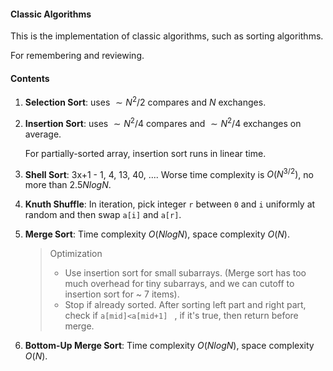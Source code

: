#### Classic Algorithms

This is the implementation of classic algorithms, such as sorting algorithms.

For remembering and reviewing.



#### Contents

1. **Selection Sort**: uses $\sim N^2/2$ compares and $N$ exchanges.

2. **Insertion Sort**: uses $\sim N^2/4$ compares and $\sim N^2 / 4$ exchanges on average.

   For partially-sorted array, insertion sort runs in linear time.

3. **Shell Sort**: 3x+1 - 1, 4, 13, 40, .... Worse time complexity is $O(N^{3/2})$, no more than $2.5NlogN$.

4. **Knuth Shuffle**: In iteration, pick integer `r` between `0` and `i` uniformly at random and then swap `a[i]` and `a[r]`. 

5. **Merge Sort**: Time complexity $O(NlogN)$, space complexity $O(N)$.

   >  Optimization
   >
   > - Use insertion sort for small subarrays. (Merge sort has too much overhead for tiny subarrays, and we can cutoff to insertion sort for ~ 7 items).
   > - Stop if already sorted. After sorting left part and right part, check if `a[mid]<a[mid+1] ` , if it's true, then return before merge.

6. **Bottom-Up Merge Sort**:  Time complexity $O(NlogN)$, space complexity $O(N)$.
